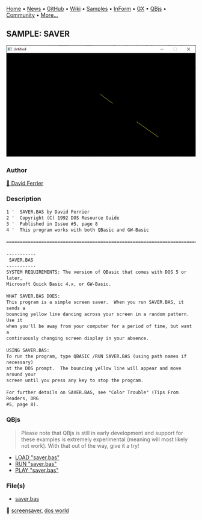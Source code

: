 [Home](https://qb64.com) • [News](../../news.md) • [GitHub](https://github.com/QB64Official/qb64) • [Wiki](https://github.com/QB64Official/qb64/wiki) • [Samples](../../samples.md) • [InForm](../../inform.md) • [GX](../../gx.md) • [QBjs](../../qbjs.md) • [Community](../../community.md) • [More...](../../more.md)

## SAMPLE: SAVER

![screenshot.png](img/screenshot.png)

### Author

[🐝 David Ferrier](../david-ferrier.md) 

### Description

```text
1 '  SAVER.BAS by David Ferrier
2 '  Copyright (C) 1992 DOS Resource Guide
3 '  Published in Issue #5, page 8
4 '  This program works with both QBasic and GW-Basic

==============================================================================

-----------
 SAVER.BAS
-----------
SYSTEM REQUIREMENTS: The version of QBasic that comes with DOS 5 or later, 
Microsoft Quick Basic 4.x, or GW-Basic.

WHAT SAVER.BAS DOES:
This program is a simple screen saver.  When you run SAVER.BAS, it sends a 
bouncing yellow line dancing across your screen in a random pattern.  Use it 
when you'll be away from your computer for a period of time, but want a 
continuously changing screen display in your absence.

USING SAVER.BAS:
To run the program, type QBASIC /RUN SAVER.BAS (using path names if necessary) 
at the DOS prompt.  The bouncing yellow line will appear and move around your 
screen until you press any key to stop the program.

For further details on SAVER.BAS, see "Color Trouble" (Tips From Readers, DRG 
#5, page 8).
```

### QBjs

> Please note that QBjs is still in early development and support for these examples is extremely experimental (meaning will most likely not work). With that out of the way, give it a try!

* [LOAD "saver.bas"](https://v6p9d9t4.ssl.hwcdn.net/html/6029471/index.html?src=https://qb64.com/samples/saver/src/saver.bas)
* [RUN "saver.bas"](https://v6p9d9t4.ssl.hwcdn.net/html/6029471/index.html?mode=auto&src=https://qb64.com/samples/saver/src/saver.bas)
* [PLAY "saver.bas"](https://v6p9d9t4.ssl.hwcdn.net/html/6029471/index.html?mode=play&src=https://qb64.com/samples/saver/src/saver.bas)

### File(s)

* [saver.bas](src/saver.bas)

🔗 [screensaver](../screensaver.md), [dos world](../dos-world.md)
